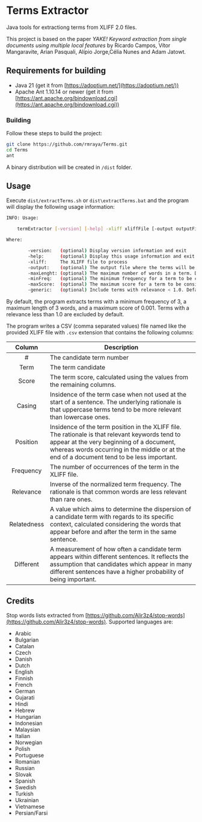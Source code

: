 # Terms Extractor

Java tools for extractiong terms from XLIFF 2.0 files.

This project is based on the paper *YAKE! Keyword extraction from single documents using multiple local features* by Ricardo Campos, Vítor Mangaravite, Arian Pasquali, Alípio Jorge,Célia Nunes and Adam Jatowt.

## Requirements for building

- Java 21 (get it from [https://adoptium.net/](https://adoptium.net/))
- Apache Ant 1.10.14 or newer (get it from [https://ant.apache.org/bindownload.cgi](https://ant.apache.org/bindownload.cgi))

### Building

Follow these steps to build the project:

```bash
git clone https://github.com/rmraya/Terms.git
cd Terms
ant
```

A binary distribution will be created in `/dist` folder.

## Usage

Execute `dist/extractTerms.sh` or `dist\extractTerms.bat` and the program will display the following usage information:

``` bash
INFO: Usage:

    termExtractor [-version] [-help] -xliff xliffFile [-output outputFile] [-minFreq frequency] [-maxLenght length] [-maxScore score] [-generic]

Where:

        -version:   (optional) Display version information and exit
        -help:      (optional) Display this usage information and exit
        -xliff:     The XLIFF file to process
        -output:    (optional) The output file where the terms will be written
        -maxLenght: (optional) The maximum number of words in a term. Default: 3
        -minFreq:   (optional) The minimum frequency for a term to be considered. Default: 3
        -maxScore:  (optional) The maximum score for a term to be considered. Default: 0.001
        -generic:   (optional) Include terms with relevance < 1.0. Default: false
```

By default, the program extracts terms with a minimum frequency of 3, a maximum length of 3 words, and a maximum score of 0.001. Terms with a relevance less than 1.0 are excluded by default.

The program writes a CSV (comma separated values) file named like the provided XLIFF file with `.csv` extension that contains the following columns:

|Column| Description|
|:--:|--|
|#| The candidate term number|
|Term| The term candidate|
|Score| The term score, calculated using the values from the remaining columns.|
|Casing| Insidence of the term case when not used at the start of a sentence. The underlying rationale is that uppercase terms tend to be more relevant than lowercase ones.|
|Position| Insidence of the term position in the XLIFF file. The rationale is that relevant keywords tend to appear at the very beginning of a document, whereas words occurring in the middle or at the end of a document tend to be less important.|
|Frequency| The number of occurrences of the term in the XLIFF file.|
|Relevance| Inverse of the normalized term frequency. The rationale is that common words are less relevant than rare ones.|
|Relatedness| A value which aims to determine the dispersion of a candidate term with regards to its specific context, calculated considering the words that appear before and after the term in the same sentence.|
|Different| A measurement of how often a candidate term appears within different sentences. It reflects the assumption that candidates which appear in many different sentences have a higher probability of being important.|

## Credits

Stop words lists extracted from [https://github.com/Alir3z4/stop-words](https://github.com/Alir3z4/stop-words). Supported languages are:

- Arabic
- Bulgarian
- Catalan
- Czech
- Danish
- Dutch
- English
- Finnish
- French
- German
- Gujarati
- Hindi
- Hebrew
- Hungarian
- Indonesian
- Malaysian
- Italian
- Norwegian
- Polish
- Portuguese
- Romanian
- Russian
- Slovak
- Spanish
- Swedish
- Turkish
- Ukrainian
- Vietnamese
- Persian/Farsi

